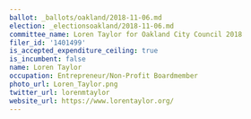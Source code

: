 ```yaml
---
ballot: _ballots/oakland/2018-11-06.md
election: _electionsoakland/2018-11-06.md
committee_name: Loren Taylor for Oakland City Council 2018
filer_id: '1401499'
is_accepted_expenditure_ceiling: true
is_incumbent: false
name: Loren Taylor
occupation: Entrepreneur/Non-Profit Boardmember
photo_url: Loren_Taylor.png
twitter_url: lorenmtaylor
website_url: https://www.lorentaylor.org/
---
```


